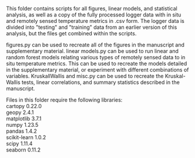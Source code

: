 This folder contains scripts for all figures, linear models, and statistical analysis, as well as a copy of the fully processed logger data with in situ and remotely sensed temperature metrics in .csv form. 
The logger data is divided into "testing" and "training" data from an earlier version of this analysis, but the files get combined within the scripts. 

figures.py can be used to recreate all of the figures in the manuscript and supplementary material.
linear models.py can be used to run linear and random forest models relating various types of remotely sensed data to in situ temperature metrics. This can be used to recreate the models detailed in the supplementary material, or experiment with different combinations of variables.
KruskallWallis and misc.py can be used to recreate the Kruskal-Wallis tests, linear correlations, and summary statistics described in the manuscript. 

Files in this folder require the following libraries:\
cartopy 0.22.0\
geopy 2.4.1\
matplotlib 3.7.1\
numpy 1.23.5\
pandas 1.4.2\
scikit-learn 1.0.2\
scipy 1.11.4\
seaborn 0.11.2

